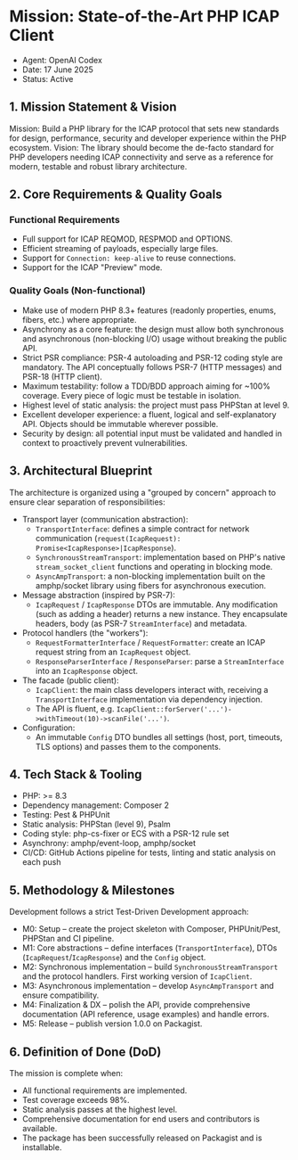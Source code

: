 # Mission: State-of-the-Art PHP ICAP Client

* Agent: OpenAI Codex
* Date: 17 June 2025
* Status: Active

## 1. Mission Statement & Vision

Mission: Build a PHP library for the ICAP protocol that sets new standards for design, performance, security and developer experience within the PHP ecosystem.
Vision: The library should become the de-facto standard for PHP developers needing ICAP connectivity and serve as a reference for modern, testable and robust library architecture.

## 2. Core Requirements & Quality Goals

### Functional Requirements

* Full support for ICAP REQMOD, RESPMOD and OPTIONS.
* Efficient streaming of payloads, especially large files.
* Support for `Connection: keep-alive` to reuse connections.
* Support for the ICAP "Preview" mode.

### Quality Goals (Non-functional)

* Make use of modern PHP 8.3+ features (readonly properties, enums, fibers, etc.) where appropriate.
* Asynchrony as a core feature: the design must allow both synchronous and asynchronous (non-blocking I/O) usage without breaking the public API.
* Strict PSR compliance: PSR-4 autoloading and PSR-12 coding style are mandatory. The API conceptually follows PSR-7 (HTTP messages) and PSR-18 (HTTP client).
* Maximum testability: follow a TDD/BDD approach aiming for ~100% coverage. Every piece of logic must be testable in isolation.
* Highest level of static analysis: the project must pass PHPStan at level 9.
* Excellent developer experience: a fluent, logical and self-explanatory API. Objects should be immutable wherever possible.
* Security by design: all potential input must be validated and handled in context to proactively prevent vulnerabilities.

## 3. Architectural Blueprint

The architecture is organized using a "grouped by concern" approach to ensure clear separation of responsibilities:

* Transport layer (communication abstraction):
  * `TransportInterface`: defines a simple contract for network communication (`request(IcapRequest): Promise<IcapResponse>|IcapResponse`).
  * `SynchronousStreamTransport`: implementation based on PHP's native `stream_socket_client` functions and operating in blocking mode.
  * `AsyncAmpTransport`: a non-blocking implementation built on the amphp/socket library using fibers for asynchronous execution.
* Message abstraction (inspired by PSR-7):
  * `IcapRequest` / `IcapResponse` DTOs are immutable. Any modification (such as adding a header) returns a new instance. They encapsulate headers, body (as PSR-7 `StreamInterface`) and metadata.
* Protocol handlers (the "workers"):
  * `RequestFormatterInterface` / `RequestFormatter`: create an ICAP request string from an `IcapRequest` object.
  * `ResponseParserInterface` / `ResponseParser`: parse a `StreamInterface` into an `IcapResponse` object.
* The facade (public client):
  * `IcapClient`: the main class developers interact with, receiving a `TransportInterface` implementation via dependency injection.
  * The API is fluent, e.g. `IcapClient::forServer('...')->withTimeout(10)->scanFile('...')`.
* Configuration:
  * An immutable `Config` DTO bundles all settings (host, port, timeouts, TLS options) and passes them to the components.

## 4. Tech Stack & Tooling

* PHP: >= 8.3
* Dependency management: Composer 2
* Testing: Pest & PHPUnit
* Static analysis: PHPStan (level 9), Psalm
* Coding style: php-cs-fixer or ECS with a PSR-12 rule set
* Asynchrony: amphp/event-loop, amphp/socket
* CI/CD: GitHub Actions pipeline for tests, linting and static analysis on each push

## 5. Methodology & Milestones

Development follows a strict Test-Driven Development approach:

* M0: Setup – create the project skeleton with Composer, PHPUnit/Pest, PHPStan and CI pipeline.
* M1: Core abstractions – define interfaces (`TransportInterface`), DTOs (`IcapRequest`/`IcapResponse`) and the `Config` object.
* M2: Synchronous implementation – build `SynchronousStreamTransport` and the protocol handlers. First working version of `IcapClient`.
* M3: Asynchronous implementation – develop `AsyncAmpTransport` and ensure compatibility.
* M4: Finalization & DX – polish the API, provide comprehensive documentation (API reference, usage examples) and handle errors.
* M5: Release – publish version 1.0.0 on Packagist.

## 6. Definition of Done (DoD)

The mission is complete when:

* All functional requirements are implemented.
* Test coverage exceeds 98%.
* Static analysis passes at the highest level.
* Comprehensive documentation for end users and contributors is available.
* The package has been successfully released on Packagist and is installable.
